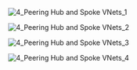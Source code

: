 
![4_Peering Hub and Spoke VNets_1](https://github.com/user-attachments/assets/2aa28847-b2c4-4288-aabb-29d13760498d)

![4_Peering Hub and Spoke VNets_2](https://github.com/user-attachments/assets/6536ae16-bcb9-4eba-8ffe-bba5fe9311c1)

![4_Peering Hub and Spoke VNets_3](https://github.com/user-attachments/assets/ae785226-fa58-4d70-84f3-942a9b5fb2f7)

![4_Peering Hub and Spoke VNets_4](https://github.com/user-attachments/assets/52d05dcd-d70a-4c33-b28c-9ac05c4c0cd2)
